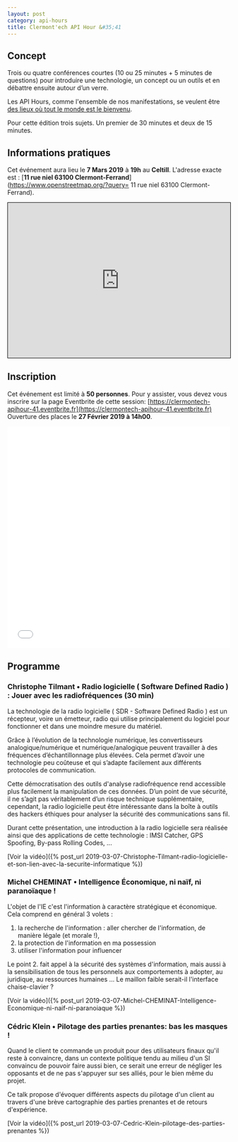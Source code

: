 ```yaml
---
layout: post
category: api-hours
title: Clermont'ech API Hour &#35;41
---
```


## Concept

Trois ou quatre conférences courtes (10 ou 25 minutes + 5 minutes de questions)
pour introduire une technologie, un concept ou un outils et en débattre ensuite
autour d’un verre.

Les API Hours, comme l'ensemble de nos manifestations, se veulent être [des
lieux où tout le monde est le bienvenu](/code-of-conduct.html).

Pour cette édition trois sujets. Un premier de 30 minutes et deux de 15 minutes.


## Informations pratiques

Cet événement aura lieu le **7 Mars 2019** à **19h** au **Celtill**. L'adresse
exacte est : [**11 rue niel 63100 Clermont-Ferrand**](https://www.openstreetmap.org/?query= 11 rue niel 63100 Clermont-Ferrand).
<iframe width="100%" height="350" frameborder="0" scrolling="no" marginheight="0" marginwidth="0" src="https://www.openstreetmap.org/export/embed.html?bbox=3.0993461608886723%2C45.78351799342291%2C3.1038254499435425%2C45.78517709833127&amp;layer=mapnik&amp;marker=45.7843475520491%2C3.101585805416107" style="border: 1px solid black"></iframe><br/>

## Inscription

Cet événement est limité à **50 personnes**.  Pour y assister, vous devez vous
inscrire sur la page Eventbrite de cette session: [https://clermontech-apihour-41.eventbrite.fr](https://clermontech-apihour-41.eventbrite.fr)
Ouverture des places le **27 Février 2019 à 14h00**.


<iframe src="//eventbrite.fr/tickets-external?eid=TO_REPLACE&ref=etckt" frameborder="0" height="500" width="100%" vspace="0" hspace="0" marginheight="5" marginwidth="5" scrolling="auto" allowtransparency="true"></iframe>

<br/>

## Programme

### Christophe Tilmant • Radio logicielle ( Software Defined Radio ) : Jouer avec les radiofréquences (30 min)

La technologie de la radio logicielle ( SDR - Software Defined Radio ) est un
récepteur, voire un émetteur, radio qui utilise principalement du logiciel pour
fonctionner et dans une moindre mesure du matériel.

Grâce à l’évolution de la technologie numérique, les convertisseurs
analogique/numérique et numérique/analogique peuvent travailler à des fréquences
d’échantillonnage plus élevées. Cela permet d’avoir une technologie peu coûteuse
et qui s’adapte facilement aux différents protocoles de communication.

Cette démocratisation des outils d'analyse radiofréquence rend accessible plus
facilement la manipulation de ces données. D’un point de vue sécurité, il ne
s’agit pas véritablement d’un risque technique supplémentaire, cependant,
la radio logicielle peut être intéressante dans la boîte à outils des hackers éthiques
pour analyser la sécurité des communications sans fil.

Durant cette présentation, une introduction à la radio logicielle sera réalisée
ainsi que des applications de cette technologie : IMSI Catcher, GPS Spoofing,
By-pass Rolling Codes, ...

[Voir la vidéo]({% post_url 2019-03-07-Christophe-Tilmant-radio-logicielle-et-son-lien-avec-la-securite-informatique %})

### Michel CHEMINAT • Intelligence Économique, ni naïf, ni paranoïaque !

L'objet de l'IE c'est l'information à caractère stratégique et économique.
Cela comprend en général 3 volets :

1. la recherche de l'information : aller chercher de l'information, de manière légale (et morale !),
2. la protection de l'information en ma possession
3. utiliser l'information pour influencer

Le point 2. fait appel à la sécurité des systèmes d'information, mais aussi à
la sensibilisation de tous les personnels aux comportements à adopter, au juridique,
au ressources humaines ...
Le maillon faible serait-il l'interface chaise-clavier ?



[Voir la vidéo]({% post_url 2019-03-07-Michel-CHEMINAT-Intelligence-Economique-ni-naif-ni-paranoiaque %})

### Cédric Klein • Pilotage des parties prenantes: bas les masques !

Quand le client te commande un produit pour des utilisateurs finaux qu'il reste
à convaincre, dans un contexte politique tendu au milieu d'un SI convaincu de
pouvoir faire aussi bien, ce serait une erreur de négliger les opposants et de
ne pas s'appuyer sur ses alliés, pour le bien même du projet.

Ce talk propose d'évoquer différents aspects du pilotage d'un client au travers
d'une brève cartographie des parties prenantes et de retours d'expérience.

[Voir la vidéo]({% post_url 2019-03-07-Cedric-Klein-pilotage-des-parties-prenantes %})

